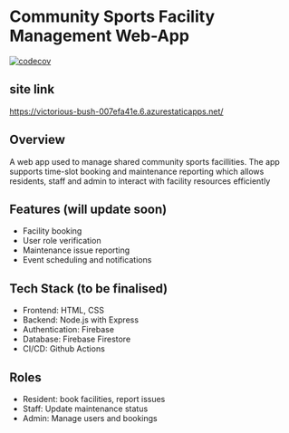 # Community Sports Facility Management Web-App

[![codecov](https://codecov.io/github/pixelbub/sd-project/graph/badge.svg?token=7PNF4KTZZB)](https://codecov.io/github/pixelbub/sd-project)

## site link
https://victorious-bush-007efa41e.6.azurestaticapps.net/

## Overview
A web app used to manage shared community sports facillities. The app supports time-slot booking and maintenance reporting which allows residents, staff and admin to interact with facility resources efficiently

## Features (will update soon)
- Facility booking
- User role verification
- Maintenance issue reporting
- Event scheduling and notifications

## Tech Stack (to be finalised)
- Frontend: HTML, CSS
- Backend: Node.js with Express
- Authentication: Firebase
- Database: Firebase Firestore
- CI/CD: Github Actions

## Roles
- Resident: book facilities, report issues
- Staff: Update maintenance status
- Admin: Manage users and bookings


